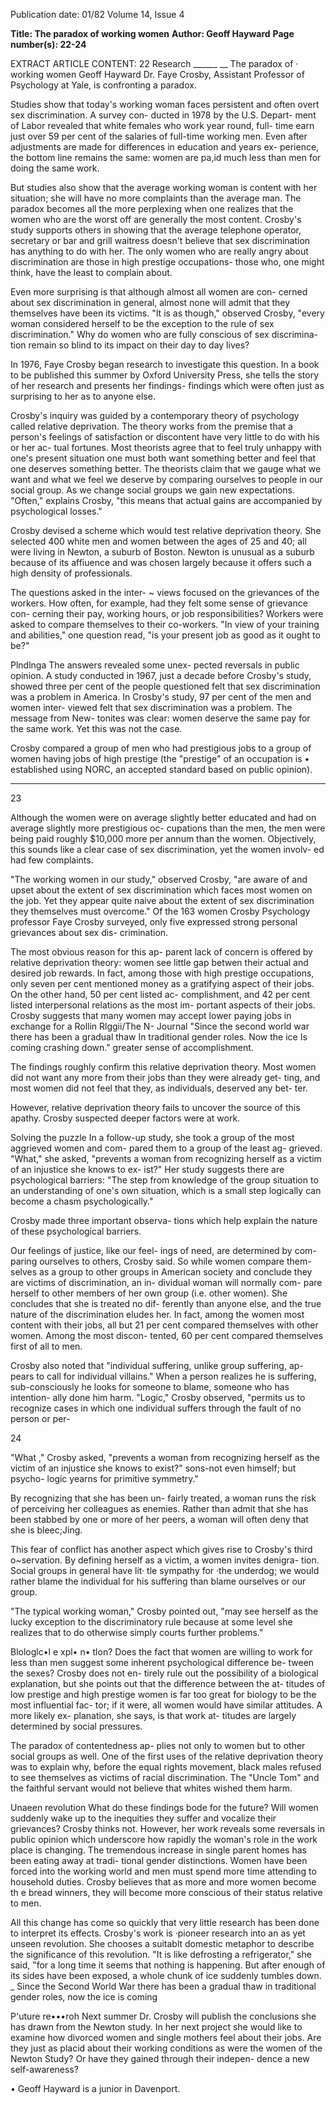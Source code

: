 Publication date: 01/82
Volume 14, Issue 4

**Title: The paradox of working women**
**Author: Geoff Hayward**
**Page number(s): 22-24**

EXTRACT ARTICLE CONTENT:
22 
Research ______ __ 
The paradox of · 
working women 
Geoff Hayward 
Dr. Faye Crosby, Assistant Professor 
of Psychology at Yale, is confronting a 
paradox. 

Studies show that today's working 
woman faces persistent and often overt 
sex discrimination. A survey con-
ducted in 1978 by the U.S. Depart-
ment of Labor revealed that white 
females who work year round, full-
time earn just over 59 per cent of the 
salaries of full-time working men. 
Even after adjustments are made for 
differences in education and years ex-
perience, the bottom line remains the 
same: women are pa,id much less than 
men for doing the same work. 

But studies also show that the 
average working woman is content 
with her situation; she will have no 
more complaints than the average 
man. The paradox becomes all the 
more perplexing when one realizes that 
the women who are the worst off are 
generally the most content. Crosby's 
study supports others in showing that 
the 
average telephone operator, 
secretary or bar and grill waitress 
doesn't believe that sex discrimination 
has anything to do with her. The only 
women who are really angry about 
discrimination are 
those 
in high 
prestige occupations- those who, one 
might think, have the least to complain 
about. 

Even more surprising is that 
although almost all women are con-
cerned about sex discrimination in 
general, almost none will admit that 
they themselves have been its victims. 
"It is as though," observed Crosby, 
"every woman considered herself to be 
the exception to the rule of sex 
discrimination." Why do women who 
are fully conscious of sex discrimina-
tion remain so blind to its impact on 
their day to day lives? 

In 
1976, 
Faye Crosby began 
research to investigate this question. In 
a book to be published this summer by 
Oxford University Press, she tells the 
story of her research and presents her 
findings- findings which were often 
just as surprising to her as to anyone 
else. 

Crosby's inquiry was guided by a 
contemporary theory of psychology 
called relative deprivation. The theory 
works from the premise that a person's 
feelings of satisfaction or discontent 
have very little to do with his or her ac-
tual fortunes. Most theorists agree that 
to feel truly unhappy with one's present 
situation one must both want 
something better and feel that one 
deserves something better. The theorists 
claim that we gauge what we want and 
what we feel we deserve by comparing 
ourselves to people in our social group. 
As we change social groups we gain 
new expectations. "Often," explains 
Crosby, "this means that actual gains 
are accompanied by psychological 
losses." 

Crosby devised a scheme which 
would test relative deprivation theory. 
She selected 400 white men and 
women between the ages of 25 and 40; 
all were living in Newton, a suburb of 
Boston. Newton is unusual as a suburb 
because of its affiuence and was chosen 
largely because it offers such a high 
density of professionals. 

The questions asked in the inter- ~ 
views focused on the grievances of the 
workers. How often, for example, had 
they felt some sense of grievance con-
cerning their pay, working hours, or 
job responsibilities? Workers were 
asked to compare themselves to their 
co-workers. "In view of your training 
and abilities," one question read, "is 
your present job as good as it ought to 
be?" 

Plndlnga 
The answers revealed some unex-
pected reversals in public opinion. A 
study conducted in 1967, just a decade 
before Crosby's study, showed three 
per cent of the people questioned felt 
that sex discrimination was a problem 
in America. In Crosby's study, 97 per 
cent of the men and women inter-
viewed felt that sex discrimination was 
a problem. The message from New-
tonites was clear: women deserve the 
same pay for the same work. Yet this 
was not the case. 

Crosby compared a group of men 
who had prestigious jobs to a group of 
women having jobs of high prestige 
(the "prestige" of an occupation is • 
established using NORC, an accepted 
standard based on public opinion). 


---

23

Although the women were on average 
slightly better educated and had on 
average slightly more prestigious oc-
cupations than the men, the men were 
being paid roughly $10,000 more per 
annum than the women. Objectively, 
this sounds like a clear case of sex 
discrimination, yet the women involv-
ed had few complaints. 

"The working women in our study," 
observed Crosby, "are aware of and 
upset about 
the extent of sex 
discrimination which faces most 
women on the job. Yet they appear 
quite naive about the extent of sex 
discrimination they themselves must 
overcome." Of the 163 women Crosby 
Psychology professor Faye Crosby 
surveyed, only five expressed strong 
personal grievances about sex dis-
crimination. 

The most obvious reason for this ap-
parent lack of concern is offered by 
relative deprivation theory: women see 
little gap betwen their actual and 
desired job rewards. In fact, among 
those with high prestige occupations, 
only seven per cent mentioned money 
as a gratifying aspect of their jobs. On 
the other hand, 50 per cent listed ac-
complishment, and 42 per cent listed 
interpersonal relations as the most im-
portant aspects of their jobs. Crosby 
suggests that many women may accept 
lower paying jobs in exchange for a 
Rollin Rlggii/The N- Journal 
"Since the second world war 
there has been a gradual 
thaw In traditional gender 
roles. Now the ice Is coming 
crashing down." 
greater sense of accomplishment. 

The findings roughly confirm this 
relative deprivation theory. Most 
women did not want any more from 
their jobs than they were already get-
ting, and most women did not feel that 
they, as individuals, deserved any bet-
ter. 

However, 
relative deprivation 
theory fails to uncover the source of 
this apathy. Crosby suspected deeper 
factors were at work. 

Solving the puzzle 
In a follow-up study, she took a group 
of the most aggrieved women and com-
pared them to a group of the least ag-
grieved. "What," she asked, "prevents 
a woman from recognizing herself as a 
victim of an injustice she knows to ex-
ist?" Her study suggests there are 
psychological barriers: "The step from 
knowledge of the group situation to an 
understanding of one's own situation, 
which is a small step logically can 
become a 
chasm 
psychologically." 

Crosby made three important observa-
tions which help explain the nature of 
these psychological barriers. 

Our feelings of justice, like our feel-
ings of need, are determined by com-
paring ourselves to others, Crosby 
said. So while women compare them-
selves as a group to other groups in 
American society and conclude they 
are victims of discrimination, an in-
dividual woman will normally com-
pare herself to other members of her 
own group (i.e. other women). She 
concludes that she is treated no dif-
ferently than anyone else, and the true 
nature of the discrimination eludes 
her. In fact, among the women most 
content with their jobs, all but 21 per 
cent compared themselves with other 
women. Among the most discon-
tented, 
60 per cent compared 
themselves first of all to men. 

Crosby also noted that "individual 
suffering, unlike group suffering, ap-
pears to call for individual villains." 
When a person realizes he is suffering, 
sub-consciously he looks for someone 
to blame, someone who has intention-
ally done him harm. "Logic," Crosby 
observed, "permits us to recognize 
cases in which one individual suffers 
through the fault of no person or per-



24

"What ," 
Crosby asked, 
"prevents a woman from 
recognizing herself as the 
victim of an injustice she 
knows to exist?" 
sons-not even himself; but psycho-
logic yearns for primitive symmetry." 

By recognizing that she has been un-
fairly treated, a woman runs the risk of 
perceiving her colleagues as enemies. 
Rather than admit that she has been 
stabbed by one or more of her peers, a 
woman will often deny that she is 
bleec;Jing. 

This fear of conflict has another 
aspect which gives rise to Crosby's 
third o~servation. By defining herself 
as a victim, a women invites denigra-
tion. Social groups in general have lit· 
tle sympathy for ·the underdog; we 
would rather blame the individual for 
his suffering than blame ourselves or 
our group. 

"The typical working 
woman," Crosby pointed out, "may see 
herself as the lucky exception to the 
discriminatory rule because at some 
level she realizes that to do otherwise 
simply courts further problems." 

Blologlc•l e xpl• n• tlon? 
Does the fact that women are willing to 
work for less than men suggest some 
inherent psychological difference be-
tween the sexes? Crosby does not en-
tirely rule out the possibility of a 
biological explanation, but she points 
out that the difference between the at-
titudes of low prestige and high 
prestige women is far too great for 
biology to be the most influential fac-
tor; if it were, all women would have 
similar attitudes. A more likely ex-
planation, she says, is that work at-
titudes are largely determined by social 
pressures. 

The paradox of contentedness ap-
plies not only to women but to other 
social groups as well. One of the first 
uses of the relative deprivation theory 
was to explain why, before the equal 
rights movement, black males refused 
to see themselves as victims of racial 
discrimination. The "Uncle Tom" and 
the faithful servant would not believe 
that whites wished them harm. 

Unaeen revolution 
What do these findings bode for the 
future? Will women suddenly wake up 
to the inequities they suffer and 
vocalize their grievances? Crosby 
thinks not. However, her work reveals 
some reversals in public opinion which 
underscore how rapidly the woman's 
role in the work place is changing. The 
tremendous increase in single parent 
homes has been eating away at tradi-
tional gender distinctions. Women 
have been forced into the working 
world and men must spend more time 
attending to household duties. Crosby 
believes that as more and more women 
become th e bread winners, they will 
become more conscious of their status 
relative to men. 

All this change has come so quickly 
that very little research has been done 
to interpret its effects. Crosby's work is 
·pioneer research into an as yet unseen 
revolution. She chooses a suitablt 
domestic metaphor to describe the 
significance of this revolution. "It is 
like defrosting a refrigerator," she said, 
"for a long time it seems that nothing is 
happening. But after enough of its 
sides have been exposed, a whole 
chunk of ice suddenly tumbles down. _ 
Since the Second World War there has 
been a gradual thaw in traditional 
gender roles, now the ice is coming 

P'uture re•••roh 
Next summer Dr. Crosby will publish 
the conclusions she has drawn from the 
Newton study. In her next project she 
would like to examine how divorced 
women and single mothers feel about 
their jobs. Are they just as placid about 
their working conditions as were the 
women of the Newton Study? Or have 
they gained through their indepen-
dence a new self-awareness? 

• 
Geoff Hayward is a junior in Davenport.